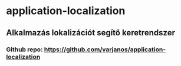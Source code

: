 # application-localization
## Alkalmazás lokalizációt segítő keretrendszer

### Github repo: https://github.com/varjanos/application-localization
